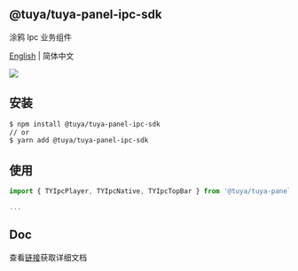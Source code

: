 ## @tuya/tuya-panel-ipc-sdk

涂鸦 Ipc 业务组件

[English](./README.md) | 简体中文

[![](https://img.shields.io/npm/v/@tuya/tuya-panel-ipc-sdk/latest.svg)](https://www.npmjs.com/package/@tuya/tuya-panel-ipc-sdk)

## 安装

```sh
$ npm install @tuya/tuya-panel-ipc-sdk
// or
$ yarn add @tuya/tuya-panel-ipc-sdk
```

## 使用

```js
import { TYIpcPlayer, TYIpcNative, TYIpcTopBar } from '@tuya/tuya-panel-ipc-sdk';

...
```

## Doc

查看[链接](https://developer.tuya.com/cn/docs/control-panel-sdk/preface?id=K9pmf1pd23nmj)获取详细文档
